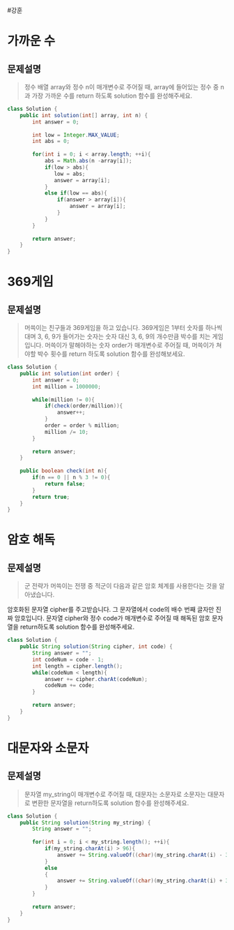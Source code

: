 #강훈

# 가까운 수

## 문제설명
> 정수 배열 array와 정수 n이 매개변수로 주어질 때, array에 들어있는 정수 중 n과 가장 가까운 수를 return 하도록 solution 함수를 완성해주세요.

```java
class Solution {
    public int solution(int[] array, int n) {
        int answer = 0;
        
        int low = Integer.MAX_VALUE;
        int abs = 0;
        
        for(int i = 0; i < array.length; ++i){
            abs = Math.abs(n -array[i]);
            if(low > abs){
               low = abs;
               answer = array[i];
            }
            else if(low == abs){
                if(answer > array[i]){
                    answer = array[i];
                }
            }
        }
        
        return answer;
    }
}
```

# 369게임

## 문제설명
> 머쓱이는 친구들과 369게임을 하고 있습니다. 369게임은 1부터 숫자를 하나씩 대며 3, 6, 9가 들어가는 숫자는 숫자 대신 3, 6, 9의 개수만큼 박수를 치는 게임입니다. 머쓱이가 말해야하는 숫자 order가 매개변수로 주어질 때, 머쓱이가 쳐야할 박수 횟수를 return 하도록 solution 함수를 완성해보세요.

```java
class Solution {
    public int solution(int order) {
        int answer = 0;
        int million = 1000000;
        
        while(million != 0){
            if(check(order/million)){
                answer++;
            }
            order = order % million;
            million /= 10;
        }
        
        return answer;
    }
    
    public boolean check(int n){
        if(n == 0 || n % 3 != 0){
            return false;
        }
        return true;
    }
}


```

# 암호 해독

## 문제설명
> 군 전략가 머쓱이는 전쟁 중 적군이 다음과 같은 암호 체계를 사용한다는 것을 알아냈습니다.

암호화된 문자열 cipher를 주고받습니다.
그 문자열에서 code의 배수 번째 글자만 진짜 암호입니다.
문자열 cipher와 정수 code가 매개변수로 주어질 때 해독된 암호 문자열을 return하도록 solution 함수를 완성해주세요.

```java
class Solution {
    public String solution(String cipher, int code) {
        String answer = "";
        int codeNum = code - 1;
        int length = cipher.length();
        while(codeNum < length){
            answer += cipher.charAt(codeNum);
            codeNum += code;
        }
        
        return answer;
    }
}
```

# 대문자와 소문자

## 문제설명
> 문자열 my_string이 매개변수로 주어질 때, 대문자는 소문자로 소문자는 대문자로 변환한 문자열을 return하도록 solution 함수를 완성해주세요.

```java
class Solution {
    public String solution(String my_string) {
        String answer = "";
        
        for(int i = 0; i < my_string.length(); ++i){
            if(my_string.charAt(i) > 96){
                answer += String.valueOf((char)(my_string.charAt(i) - 32));
            }
            else
            {
                answer += String.valueOf((char)(my_string.charAt(i) + 32));
            }
        }
        
        return answer;
    }
}
```